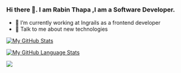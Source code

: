 ### Hi there 👋. I am Rabin Thapa ,I am a  Software Developer.

-   🌱 I’m currently working at Ingrails as a frontend developer
-   💬 Talk to me about new technologies

[![My GitHub Stats](https://github-readme-stats.vercel.app/api/?username=RabinThapa1998&count_private=true&theme=tokyonight&showicons=true)]()

[![My GitHub Language Stats](https://github-readme-stats.vercel.app/api/top-langs/?username=RabinThapa1998&langs_count=5&theme=tokyonight)]()

![](https://komarev.com/ghpvc/?username=RabinThapa1998&color=green)
